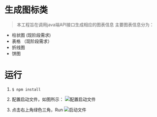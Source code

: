 # 生成图标类
> 本工程旨在调用java端API接口生成相应的图表信息
> 主要图表信息分为：
* 柱状图 (现阶段需求)
* 表格 （现阶段需求）
* 折线图
* 饼图

# 运行
1. `$ npm install`

2. 配置启动文件，如图所示：
![配置启动文件](http://7xosrf.com1.z0.glb.clouddn.com/config.jpg?e=1463622424&token=G2wX9u98rTcQVE6zgAKY3z8j95qU7ykBR_Kh6oTa:toUEfZlmdG2ojZsVVBun4nC0HEQ "启动文件配置图")

3. 点击右上角绿色三角，Run
![启动文件](http://7xosrf.com1.z0.glb.clouddn.com/run.jpg?e=1463622424&token=G2wX9u98rTcQVE6zgAKY3z8j95qU7ykBR_Kh6oTa:LmOdWa7nhRq7eeUjXqNpUuUov_I "启动文件")

